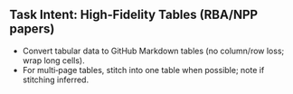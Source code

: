 ## Task Intent: High‑Fidelity Tables (RBA/NPP papers)
- Convert tabular data to GitHub Markdown tables (no column/row loss; wrap long cells).
- For multi‑page tables, stitch into one table when possible; note if stitching inferred.